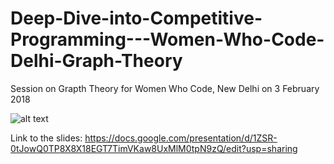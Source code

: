 # Deep-Dive-into-Competitive-Programming---Women-Who-Code-Delhi-Graph-Theory
Session on Grapth Theory for Women Who Code, New Delhi on 3 February 2018

![alt text](https://github.com/shubhi-sareen/Deep-Dive-into-Competitive-Programming---Women-Who-Code-Delhi/blob/master/Banner.png)


Link to the slides: https://docs.google.com/presentation/d/1ZSR-0tJowQ0TP8X8X18EGT7TimVKaw8UxMlM0tpN9zQ/edit?usp=sharing
